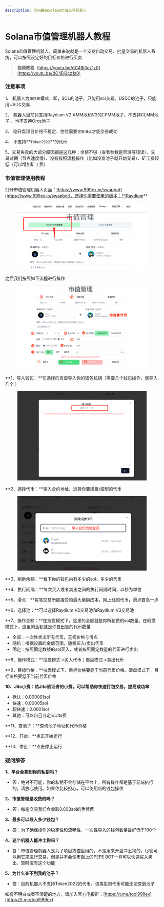 ```yaml
---
description: 全网最强Solana市值交易机器人
---
```


# Solana市值管理机器人教程

Solana市值管理机器人，简单来说就是一个支持自动交易、批量交易的机器人系统，可以按照设定好的目标价格进行买卖


> **视频教程**: [https://youtu.be/dC4Bj3cz1z0](https://youtu.be/dC4Bj3cz1z0)


### 注意事项

1、 机器人为`单路由`模式：即，SOL的池子，只能用sol交易。USDC的池子，只能用USDC交易&#x20;

2、 机器人目前只支持Raydium V2 AMM池和V3的CPMM池子，不支持CLMM池子 ，也不支持Orca池子

3、 刚开盘项目价格不稳定，往往需要`提高滑点`才能交易成功&#x20;

4、 不支持**`Token2022`**的代币

5、交易失败的大部分原因都是这几种：余额不够（查看参数是否填写错误）、交易过期（节点速度慢）、没有按照流程操作（比如没查池子就开始交易）、矿工费较低（可以增加矿工费）

### 市值管理使用教程

打开市值管理机器人页面：[https://www.999ex.io/swapbot](https://www.999ex.io/swapbot)，选择你需要使用的版本：**Raydium**

<figure><img src="../.gitbook/assets/raydium市值管理.png" alt=""><figcaption></figcaption></figure>

之后我们按照如下流程进行操作

<figure><img src="../.gitbook/assets/市值管理.jpg" alt=""><figcaption></figcaption></figure>

**1、导入钱包：**在选择的页面导入你的钱包私钥（需要几个钱包操作，就导入几个 ）

<figure><img src="../.gitbook/assets/导入钱包.png" alt=""><figcaption></figcaption></figure>

**2、选择代币：**输入合约地址，选择你要操盘/控制的代币

<figure><img src="../.gitbook/assets/查询代币.png" alt=""><figcaption></figcaption></figure>

**3、刷新余额：**看下你的钱包内有多少的sol、多少的代币

**4、执行间隔：**每次买入或者卖出之间的执行间隔时间，以秒为单位

**5、滑点：**每笔交易所能接受的最大磨损成本。刚上线的代币，滑点要高一点

**6、选择池：**可以选择Raydium V2交易池和Raydium V3交易池

**7、操作金额：**在拉盘模式下，这里的金额就是你所花费的sol数量。在砸盘模式下，这里的金额就是你要出售的代币数量

* 全部：一次性卖出所有代币，无视价格与滑点
* 随机：根据设置的金额范围，随机买入/卖出代币
* 固定：按照固定数额的sol买入，或者按照固定数量的代币进行卖出

**8、操作模式：**拉盘模式→买入代币；砸盘模式→卖出代币

**9、目标价格：**拉盘模式下，目标价格要高于当前代币价格。砸盘模式下，目标价格要低于当前代币价格

**10、Jito小费：给Jito验证者的小费，可以帮助你快速打包交易，提高成功率**

* 默认：0.000001sol
* 快速：0.00005sol
* 超快速：0.0001sol
* 其他：可以自己自定义Jito费

**11、查池子：**查询池子地址和代币价格

**12、开始：**点击开始运行

**13、停止：**点击停止运行

### 疑问解答

**1、平台会拿到你的私钥吗？**&#x20;

* 答：绝对不可能，你的私钥不会存储在平台上，所有操作都是基于前端执行的，请放心使用。如果你比较担心，可以使用新的钱包操作

**2、市值管理是收费的吗？**

* 答：每笔交易我们会收取0.003sol的手续费

**3、最多可以导入多少钱包？**

* 答：为了确保操作的稳定性和流畅性，一次性导入的钱包数量最好低于100个

**4、这个机器人能冲土狗吗？**

* 答：市值管理机器人是为了项目方控盘用的，不是用来开盘冲土狗的。尽管可以用它来进行交易，但是并不会像市面上的PEPE BOT一样可以快速买入卖出，暂时没有这个功能

**5、为什么查不到我的池子？**

* 答：目前机器人不支持Token2022的代币，该类型的代币可能无法查到池子

如有不明白或者不清楚的地方，请加入官方电报群：[https://t.me/tool999ex](https://t.me/tool999ex)

